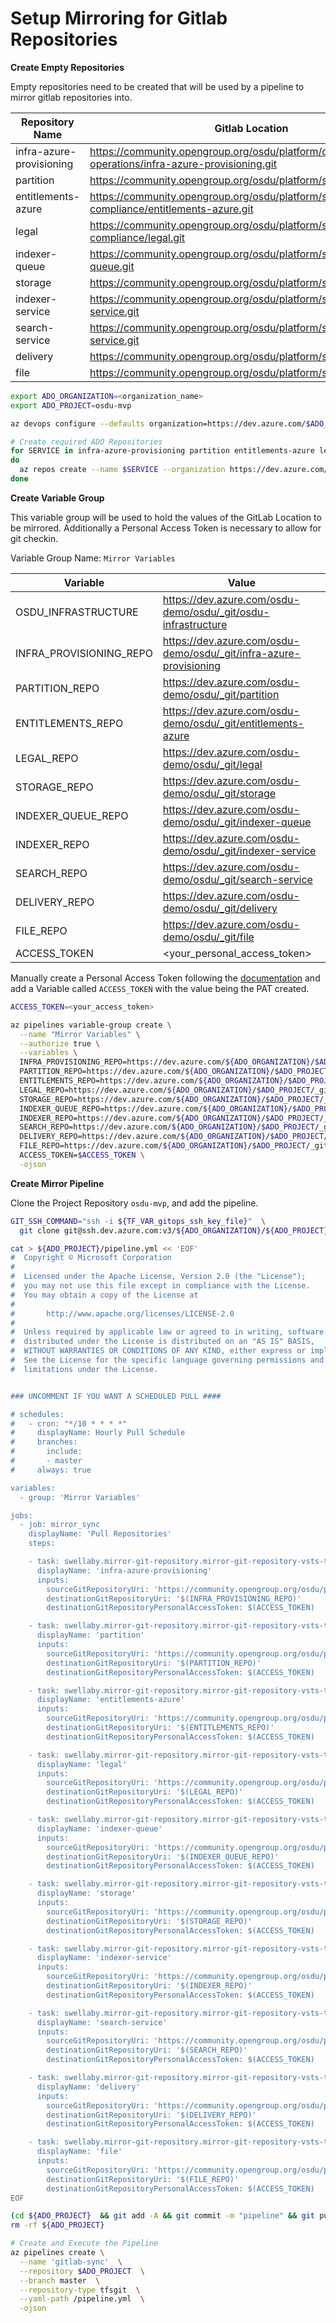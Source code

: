 # Setup Mirroring for Gitlab Repositories

__Create Empty Repositories__

Empty repositories need to be created that will be used by a pipeline to mirror gitlab repositories into.

| Repository Name           | Gitlab Location
|---------------------------|---------------------------|
| infra-azure-provisioning  | https://community.opengroup.org/osdu/platform/deployment-and-operations/infra-azure-provisioning.git |
| partition                 | https://community.opengroup.org/osdu/platform/system/partition.git |
| entitlements-azure        | https://community.opengroup.org/osdu/platform/security-and-compliance/entitlements-azure.git |
| legal                     | https://community.opengroup.org/osdu/platform/security-and-compliance/legal.git |
| indexer-queue             | https://community.opengroup.org/osdu/platform/system/indexer-queue.git |
| storage                   | https://community.opengroup.org/osdu/platform/system/storage.git |
| indexer-service           | https://community.opengroup.org/osdu/platform/system/indexer-service.git |
| search-service            | https://community.opengroup.org/osdu/platform/system/search-service.git |
| delivery                  | https://community.opengroup.org/osdu/platform/system/delivery.git       |
| file                      | https://community.opengroup.org/osdu/platform/system/file.git      |

```bash
export ADO_ORGANIZATION=<organization_name>
export ADO_PROJECT=osdu-mvp

az devops configure --defaults organization=https://dev.azure.com/$ADO_ORGANIZATION project=$ADO_PROJECT

# Create required ADO Repositories
for SERVICE in infra-azure-provisioning partition entitlements-azure legal storage indexer-queue indexer-service search-service delivery file;
do
  az repos create --name $SERVICE --organization https://dev.azure.com/${ADO_ORGANIZATION} --project $ADO_PROJECT -ojson
done
```


__Create Variable Group__

This variable group will be used to hold the values of the GitLab Location to be mirrored.  Additionally a Personal Access Token is necessary to allow for git checkin.

Variable Group Name:  `Mirror Variables`

| Variable | Value |
|----------|-------|
| OSDU_INFRASTRUCTURE | https://dev.azure.com/osdu-demo/osdu/_git/osdu-infrastructure |
| INFRA_PROVISIONING_REPO | https://dev.azure.com/osdu-demo/osdu/_git/infra-azure-provisioning |
| PARTITION_REPO | https://dev.azure.com/osdu-demo/osdu/_git/partition |
| ENTITLEMENTS_REPO | https://dev.azure.com/osdu-demo/osdu/_git/entitlements-azure |
| LEGAL_REPO | https://dev.azure.com/osdu-demo/osdu/_git/legal |
| STORAGE_REPO | https://dev.azure.com/osdu-demo/osdu/_git/storage |
| INDEXER_QUEUE_REPO | https://dev.azure.com/osdu-demo/osdu/_git/indexer-queue |
| INDEXER_REPO | https://dev.azure.com/osdu-demo/osdu/_git/indexer-service |
| SEARCH_REPO | https://dev.azure.com/osdu-demo/osdu/_git/search-service |
| DELIVERY_REPO | https://dev.azure.com/osdu-demo/osdu/_git/delivery |
| FILE_REPO | https://dev.azure.com/osdu-demo/osdu/_git/file |
| ACCESS_TOKEN | <your_personal_access_token> |


Manually create a Personal Access Token following the [documentation](https://docs.microsoft.com/en-us/azure/devops/organizations/accounts/use-personal-access-tokens-to-authenticate?view=azure-devops&tabs=preview-page) and add a Variable called `ACCESS_TOKEN` with the value being the PAT created.


```bash
ACCESS_TOKEN=<your_access_token>

az pipelines variable-group create \
  --name "Mirror Variables" \
  --authorize true \
  --variables \
  INFRA_PROVISIONING_REPO=https://dev.azure.com/${ADO_ORGANIZATION}/$ADO_PROJECT/_git/infra-azure-provisioning \
  PARTITION_REPO=https://dev.azure.com/${ADO_ORGANIZATION}/$ADO_PROJECT/_git/partition \
  ENTITLEMENTS_REPO=https://dev.azure.com/${ADO_ORGANIZATION}/$ADO_PROJECT/_git/entitlements-azure \
  LEGAL_REPO=https://dev.azure.com/${ADO_ORGANIZATION}/$ADO_PROJECT/_git/legal \
  STORAGE_REPO=https://dev.azure.com/${ADO_ORGANIZATION}/$ADO_PROJECT/_git/storage \
  INDEXER_QUEUE_REPO=https://dev.azure.com/${ADO_ORGANIZATION}/$ADO_PROJECT/_git/indexer-queue \
  INDEXER_REPO=https://dev.azure.com/${ADO_ORGANIZATION}/$ADO_PROJECT/_git/indexer-service \
  SEARCH_REPO=https://dev.azure.com/${ADO_ORGANIZATION}/$ADO_PROJECT/_git/search-service \
  DELIVERY_REPO=https://dev.azure.com/${ADO_ORGANIZATION}/$ADO_PROJECT/_git/delivery \
  FILE_REPO=https://dev.azure.com/${ADO_ORGANIZATION}/$ADO_PROJECT/_git/file \
  ACCESS_TOKEN=$ACCESS_TOKEN \
  -ojson
```


__Create Mirror Pipeline__

Clone the Project Repository `osdu-mvp`, and add the pipeline.


```bash
GIT_SSH_COMMAND="ssh -i ${TF_VAR_gitops_ssh_key_file}"  \
  git clone git@ssh.dev.azure.com:v3/${ADO_ORGANIZATION}/${ADO_PROJECT}/${ADO_PROJECT}

cat > ${ADO_PROJECT}/pipeline.yml << 'EOF'
#  Copyright © Microsoft Corporation
#
#  Licensed under the Apache License, Version 2.0 (the "License");
#  you may not use this file except in compliance with the License.
#  You may obtain a copy of the License at
#
#       http://www.apache.org/licenses/LICENSE-2.0
#
#  Unless required by applicable law or agreed to in writing, software
#  distributed under the License is distributed on an "AS IS" BASIS,
#  WITHOUT WARRANTIES OR CONDITIONS OF ANY KIND, either express or implied.
#  See the License for the specific language governing permissions and
#  limitations under the License.


### UNCOMMENT IF YOU WANT A SCHEDULED PULL ####

# schedules:
#   - cron: "*/10 * * * *"
#     displayName: Hourly Pull Schedule
#     branches:
#       include:
#       - master
#     always: true

variables:
  - group: 'Mirror Variables'

jobs:
  - job: mirror_sync
    displayName: 'Pull Repositories'
    steps:

    - task: swellaby.mirror-git-repository.mirror-git-repository-vsts-task.mirror-git-repository-vsts-task@1
      displayName: 'infra-azure-provisioning'
      inputs:
        sourceGitRepositoryUri: 'https://community.opengroup.org/osdu/platform/deployment-and-operations/infra-azure-provisioning.git'
        destinationGitRepositoryUri: '$(INFRA_PROVISIONING_REPO)'
        destinationGitRepositoryPersonalAccessToken: $(ACCESS_TOKEN)

    - task: swellaby.mirror-git-repository.mirror-git-repository-vsts-task.mirror-git-repository-vsts-task@1
      displayName: 'partition'
      inputs:
        sourceGitRepositoryUri: 'https://community.opengroup.org/osdu/platform/system/partition.git'
        destinationGitRepositoryUri: '$(PARTITION_REPO)'
        destinationGitRepositoryPersonalAccessToken: $(ACCESS_TOKEN)

    - task: swellaby.mirror-git-repository.mirror-git-repository-vsts-task.mirror-git-repository-vsts-task@1
      displayName: 'entitlements-azure'
      inputs:
        sourceGitRepositoryUri: 'https://community.opengroup.org/osdu/platform/security-and-compliance/entitlements-azure.git'
        destinationGitRepositoryUri: '$(ENTITLEMENTS_REPO)'
        destinationGitRepositoryPersonalAccessToken: $(ACCESS_TOKEN)

    - task: swellaby.mirror-git-repository.mirror-git-repository-vsts-task.mirror-git-repository-vsts-task@1
      displayName: 'legal'
      inputs:
        sourceGitRepositoryUri: 'https://community.opengroup.org/osdu/platform/security-and-compliance/legal.git'
        destinationGitRepositoryUri: '$(LEGAL_REPO)'
        destinationGitRepositoryPersonalAccessToken: $(ACCESS_TOKEN)

    - task: swellaby.mirror-git-repository.mirror-git-repository-vsts-task.mirror-git-repository-vsts-task@1
      displayName: 'indexer-queue'
      inputs:
        sourceGitRepositoryUri: 'https://community.opengroup.org/osdu/platform/system/indexer-queue.git'
        destinationGitRepositoryUri: '$(INDEXER_QUEUE_REPO)'
        destinationGitRepositoryPersonalAccessToken: $(ACCESS_TOKEN)

    - task: swellaby.mirror-git-repository.mirror-git-repository-vsts-task.mirror-git-repository-vsts-task@1
      displayName: 'storage'
      inputs:
        sourceGitRepositoryUri: 'https://community.opengroup.org/osdu/platform/system/storage.git'
        destinationGitRepositoryUri: '$(STORAGE_REPO)'
        destinationGitRepositoryPersonalAccessToken: $(ACCESS_TOKEN)

    - task: swellaby.mirror-git-repository.mirror-git-repository-vsts-task.mirror-git-repository-vsts-task@1
      displayName: 'indexer-service'
      inputs:
        sourceGitRepositoryUri: 'https://community.opengroup.org/osdu/platform/system/indexer-service.git'
        destinationGitRepositoryUri: '$(INDEXER_REPO)'
        destinationGitRepositoryPersonalAccessToken: $(ACCESS_TOKEN)

    - task: swellaby.mirror-git-repository.mirror-git-repository-vsts-task.mirror-git-repository-vsts-task@1
      displayName: 'search-service'
      inputs:
        sourceGitRepositoryUri: 'https://community.opengroup.org/osdu/platform/system/search-service.git'
        destinationGitRepositoryUri: '$(SEARCH_REPO)'
        destinationGitRepositoryPersonalAccessToken: $(ACCESS_TOKEN)

    - task: swellaby.mirror-git-repository.mirror-git-repository-vsts-task.mirror-git-repository-vsts-task@1
      displayName: 'delivery'
      inputs:
        sourceGitRepositoryUri: 'https://community.opengroup.org/osdu/platform/system/delivery.git'
        destinationGitRepositoryUri: '$(DELIVERY_REPO)'
        destinationGitRepositoryPersonalAccessToken: $(ACCESS_TOKEN)

    - task: swellaby.mirror-git-repository.mirror-git-repository-vsts-task.mirror-git-repository-vsts-task@1
      displayName: 'file'
      inputs:
        sourceGitRepositoryUri: 'https://community.opengroup.org/osdu/platform/system/file.git'
        destinationGitRepositoryUri: '$(FILE_REPO)'
        destinationGitRepositoryPersonalAccessToken: $(ACCESS_TOKEN)
EOF

(cd ${ADO_PROJECT}  && git add -A && git commit -m "pipeline" && git push)
rm -rf ${ADO_PROJECT}

# Create and Execute the Pipeline
az pipelines create \
  --name 'gitlab-sync'  \
  --repository $ADO_PROJECT  \
  --branch master  \
  --repository-type tfsgit  \
  --yaml-path /pipeline.yml  \
  -ojson
```

